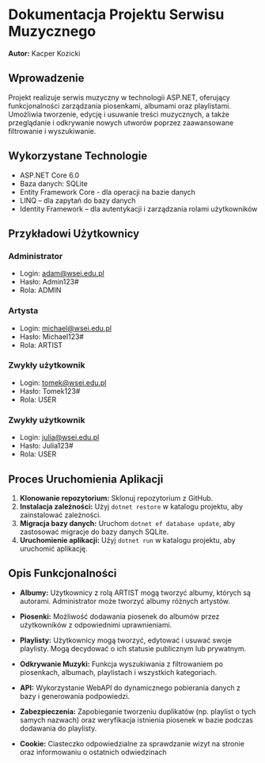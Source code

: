 # Dokumentacja Projektu Serwisu Muzycznego

**Autor:** Kacper Kozicki

## Wprowadzenie

Projekt realizuje serwis muzyczny w technologii ASP.NET, oferujący funkcjonalności zarządzania piosenkami, albumami oraz playlistami. Umożliwia tworzenie, edycję i usuwanie treści muzycznych, a także przeglądanie i odkrywanie nowych utworów poprzez zaawansowane filtrowanie i wyszukiwanie.

## Wykorzystane Technologie

- ASP.NET Core 6.0
- Baza danych: SQLite
- Entity Framework Core - dla operacji na bazie danych
- LINQ – dla zapytań do bazy danych
- Identity Framework – dla autentykacji i zarządzania rolami użytkowników

## Przykładowi Użytkownicy

### Administrator

- Login: adam@wsei.edu.pl
- Hasło: Admin123#
- Rola: ADMIN

### Artysta

- Login: michael@wsei.edu.pl
- Hasło: Michael123#
- Rola: ARTIST

### Zwykły użytkownik

- Login: tomek@wsei.edu.pl
- Hasło: Tomek123#
- Rola: USER

### Zwykły użytkownik

- Login: julia@wsei.edu.pl
- Hasło: Julia123#
- Rola: USER

## Proces Uruchomienia Aplikacji

1. **Klonowanie repozytorium:** Sklonuj repozytorium z GitHub.
2. **Instalacja zależności:** Użyj `dotnet restore` w katalogu projektu, aby zainstalować zależności.
3. **Migracja bazy danych:** Uruchom `dotnet ef database update`, aby zastosować migracje do bazy danych SQLite.
4. **Uruchomienie aplikacji:** Użyj `dotnet run` w katalogu projektu, aby uruchomić aplikację.

## Opis Funkcjonalności

- **Albumy:** Użytkownicy z rolą ARTIST mogą tworzyć albumy, których są autorami. Administrator może tworzyć albumy różnych artystów.

- **Piosenki:** Możliwość dodawania piosenek do albumów przez użytkowników z odpowiednimi uprawnieniami.

- **Playlisty:** Użytkownicy mogą tworzyć, edytować i usuwać swoje playlisty. Mogą decydować o ich statusie publicznym lub prywatnym.

- **Odkrywanie Muzyki:** Funkcja wyszukiwania z filtrowaniem po piosenkach, albumach, playlistach i wszystkich kategoriach.

- **API:** Wykorzystanie WebAPI do dynamicznego pobierania danych z bazy i generowania podpowiedzi.

- **Zabezpieczenia:** Zapobieganie tworzeniu duplikatów (np. playlist o tych samych nazwach) oraz weryfikacja istnienia piosenek w bazie podczas dodawania do playlisty.

- **Cookie:** Ciasteczko odpowiedzialne za sprawdzanie wizyt na stronie oraz informowaniu o ostatnich odwiedzinach
